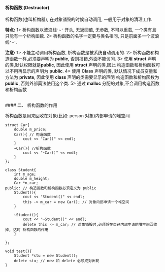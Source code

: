 #### 析构函数 (Destructor)


析构函数(也叫析构器), 在对象销毁的时候自动调用, 一般用于对象的清理工作.

**特点:**
1> 析构函数以波浪线`'~'` 开头, 无返回值, 无参数, 不可以重载, 一个类有且只能有一个析构函数.
2> 析构函数的名字一定要与类名相同, 只是前面多一个波浪线`'~'`.

**注意:**
1> 不能主动调用析构函数, 析构函数是被系统自动调用的.
2> 析构函数和构造函数一样,必须要声明为 **public**, 否则报错,外面不能访问.
3> 使用 **struct** 声明的类,默认权限就是**public**, 因此使用 **struct** 声明的类,因此 构造函数和析构函数可以不用再显示的声明为 **public**.
4> 使用 **Class** 声明的类, 默认情况下成员变量和方法为 **private**, 因此使用 **class** 声明的类需要显示的声明 构造函数和析构函数为 **public** ,否则外部莫法使用这个类.
5> 通过 **malloc** 分配的对象,不会调用构造函数和析构函数


<br>
#### 二、 析构函数的作用

析构函数是用来回收在对象(比如: person 对象)内部申请的堆空间

```
struct Car{
    double m_price;
    Car(){ // 构造函数
        cout << "Car()" << endl;
    }
    ~Car(){ //析构函数
        cout << "~Car()" << endl;
    }
};

class Student{
    int m_age;
    double m_height;
    Car *m_car;
public: // 构造函数和析构函数必须定义为 public
    Student(){
        cout << "Student()" << endl;
        this -> m_car = new Car(); // 对象内部申请一个堆空间
    }
    
    ~Student(){
        cout << "~Student()" << endl;
        delete this -> m_car; // 对象销毁时,必须将在自己内部申请的堆空间回收掉, 这时 析构函数的作用
    }
    
};

void test(){
    Student *stu = new Student();
    delete stu; // new 和 delete 必须成对出现
}

```

